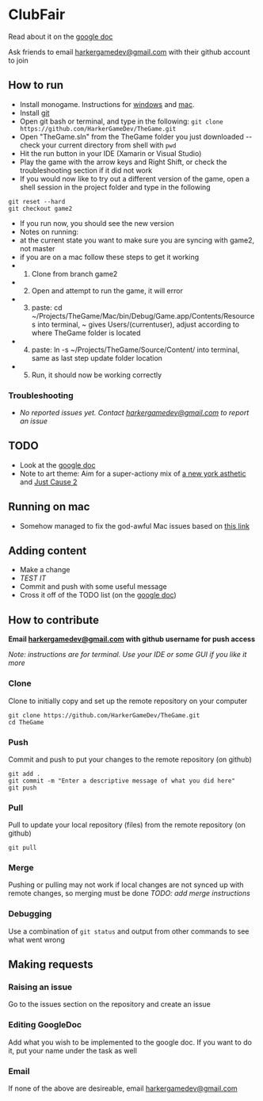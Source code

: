 # ClubFair
Read about it on the [google doc](https://docs.google.com/document/d/1ofddsIU92CeK2RtJ5eg3PWEG8U2o49VdmNxmAJwwMMg/edit?usp=sharing)

Ask friends to email harkergamedev@gmail.com with their github account to join


## How to run
* Install monogame. Instructions for [windows](http://www.gamefromscratch.com/post/2015/06/10/Getting-Started-with-MonoGame-on-Windows.aspx) and [mac](http://www.gamefromscratch.com/post/2015/06/09/Getting-Started-with-MonoGame-on-MacOS.aspx).
* Install [git](https://git-scm.com/downloads)
* Open git bash or terminal, and type in the following: `git clone https://github.com/HarkerGameDev/TheGame.git`
* Open "TheGame.sln" from the TheGame folder you just downloaded -- check your current directory from shell with `pwd`
* Hit the run button in your IDE (Xamarin or Visual Studio)
* Play the game with the arrow keys and Right Shift, or check the troubleshooting section if it did not work
* If you would now like to try out a different version of the game, open a shell session in the project folder and type in the following
```
git reset --hard
git checkout game2
```
* If you run now, you should see the new version
* Notes on running:
* at the current state you want to make sure you are syncing with game2, not master
* if you are on a mac follow these steps to get it working
* 1. Clone from branch game2
* 2. Open and attempt to run the game, it will error
* 3. paste: cd ~/Projects/TheGame/Mac/bin/Debug/Game.app/Contents/Resources into terminal, ~ gives Users/(currentuser), adjust according to where TheGame folder is located
* 4. paste: ln -s ~/Projects/TheGame/Source/Content/ into terminal, same as last step update folder location
* 5. Run, it should now be working correctly

### Troubleshooting
* *No reported issues yet. Contact harkergamedev@gmail.com to report an issue*


## TODO
* Look at the [google doc](https://docs.google.com/document/d/1ofddsIU92CeK2RtJ5eg3PWEG8U2o49VdmNxmAJwwMMg/edit?usp=sharing)
* Note to art theme: Aim for a super-actiony mix of [a new york asthetic](http://www.newyorkwallpapershd.com/user-content/uploads/wall/o/10/New-York-Empire-State-Building-1920x1200-Wallpaper.jpg) and [Just Cause 2](https://nigmabox.files.wordpress.com/2014/01/011justcause2_2010-05-10_09-29-42-95.jpeg)

## Running on mac
* Somehow managed to fix the god-awful Mac issues based on [this link](https://github.com/mono/MonoGame/issues/3790#issuecomment-128841617)

## Adding content
* Make a change
* *TEST IT*
* Commit and push with some useful message
* Cross it off of the TODO list (on the [google doc](https://docs.google.com/document/d/1ofddsIU92CeK2RtJ5eg3PWEG8U2o49VdmNxmAJwwMMg/edit?usp=sharing))

## How to contribute
**Email harkergamedev@gmail.com with github username for push access**

*Note: instructions are for terminal. Use your IDE or some GUI if you like it more*

### Clone
Clone to initially copy and set up the remote repository on your computer
```
git clone https://github.com/HarkerGameDev/TheGame.git
cd TheGame
```

### Push
Commit and push to put your changes to the remote repository (on github)
```
git add .
git commit -m "Enter a descriptive message of what you did here"
git push
```

### Pull
Pull to update your local repository (files) from the remote repository (on github)
```
git pull
```

### Merge
Pushing or pulling may not work if local changes are not synced up with remote changes, so merging must be done
*TODO: add merge instructions*

### Debugging
Use a combination of `git status` and output from other commands to see what went wrong


## Making requests
### Raising an issue
Go to the issues section on the repository and create an issue
### Editing GoogleDoc
Add what you wish to be implemented to the google doc. If you want to do it, put your name under the task as well
### Email
If none of the above are desireable, email harkergamedev@gmail.com
